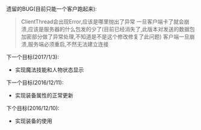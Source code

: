 遗留的BUG(目前只能一个客户跑起来):
> ClientThread会出现Error,应该是哪里抛出了异常
> 一旦客户端卡了就会崩溃,应该是服务器的什么包发的少了(目前已经消失了,此版本对发送的数据包加密部分做了异常处理,不知道是不是这个修改修复了此问题)
> 客户端一旦崩溃,服务端必须重启,不然无法建立连接

下一个目标(2017/1/3):
- 实现魔法技能和人物状态显示

下一个目标(2016/12/11):
- 实现装备属性的正常更新

下个目标(2016/12/10):
- 实现装备的使用


